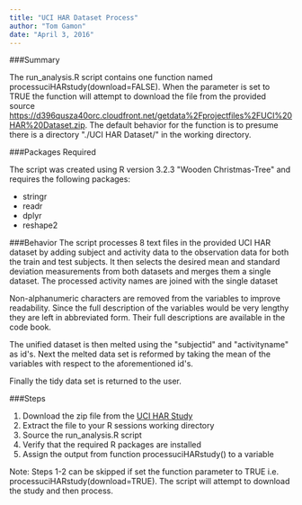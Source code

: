 ```yaml
---
title: "UCI HAR Dataset Process"
author: "Tom Gamon"
date: "April 3, 2016"
---
```


###Summary

The run_analysis.R script contains one function named processuciHARstudy(download=FALSE). When the parameter is set to TRUE the function will attempt to download the file from the provided source
https://d396qusza40orc.cloudfront.net/getdata%2Fprojectfiles%2FUCI%20HAR%20Dataset.zip. 
The default behavior for the function is to presume there is a directory "./UCI HAR Dataset/" in the working directory.

###Packages Required

The script was created using R version 3.2.3 "Wooden Christmas-Tree" and requires the following packages:

- stringr
- readr
- dplyr
- reshape2

###Behavior
The script processes 8 text files in the provided UCI HAR dataset by adding subject and activity data to the observation data for both the train and test subjects. It then selects the desired mean and standard deviation measurements from both datasets and merges them a single dataset. The processed activity names are joined with the single dataset 

Non-alphanumeric characters are removed from the variables to improve readability. Since the full description of the variables would be very lengthy they are left in abbreviated form. Their full descriptions are available in the code book.

The unified dataset is then melted using the "subjectid" and "activityname" as id's. Next the melted data set is reformed by taking the mean of the variables with respect to the aforementioned id's.

Finally the tidy data set is returned to the user.

###Steps
1. Download the zip file from the [UCI HAR Study](https://d396qusza40orc.cloudfront.net/getdata%2Fprojectfiles%2FUCI%20HAR%20Dataset.zip)
2. Extract the file to your R sessions working directory
3. Source the run_analysis.R script
4. Verify that the required R packages are installed
5. Assign the output from function processuciHARstudy() to a variable

Note: Steps 1-2 can be skipped if set the function parameter to TRUE i.e. processuciHARstudy(download=TRUE). The script will attempt to download the study and then process.
